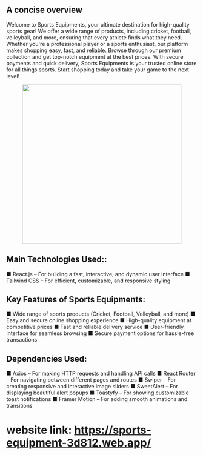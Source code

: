 ## A concise overview
Welcome to Sports Equipments, your ultimate destination for high-quality sports gear! We offer a wide range of products, including cricket, football, volleyball, and more, ensuring that every athlete finds what they need. Whether you're a professional player or a sports enthusiast, our platform makes shopping easy, fast, and reliable. Browse through our premium collection and get top-notch equipment at the best prices. With secure payments and quick delivery, Sports Equipments is your trusted online store for all things sports. Start shopping today and take your game to the next level!

<div align="center">
  <img height="420" src="https://i.postimg.cc/DZgHBNBC/sports.png"  />
</div>



## Main Technologies Used::
■ React.js – For building a fast, interactive, and dynamic user interface
■ Tailwind CSS – For efficient, customizable, and responsive styling


## Key Features of Sports Equipments:
■ Wide range of sports products (Cricket, Football, Volleyball, and more)
■ Easy and secure online shopping experience
■ High-quality equipment at competitive prices
■ Fast and reliable delivery service
■ User-friendly interface for seamless browsing
■ Secure payment options for hassle-free transactions


## Dependencies Used:
■ Axios – For making HTTP requests and handling API calls
■ React Router – For navigating between different pages and routes
■ Swiper – For creating responsive and interactive image sliders
■ SweetAlert – For displaying beautiful alert popups
■ Toastyfy – For showing customizable toast notifications
■ Framer Motion – For adding smooth animations and transitions

# website link: https://sports-equipment-3d812.web.app/
